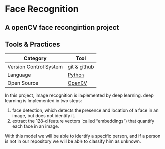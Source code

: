 # Face Recognition

## A openCV face recongintion project

## Tools & Practices
|Category|Tool|
|---|---|
| Version Control System| git & github |
| Language | [Python](https://www.python.org/) |
| Open Source | [OpenCV](https://opencv.org/) |

In this project, image recognition is implemented by deep learning.
deep learning is Implemented in two steps:
1. face detection, which detects the presence and location of a face in an image, but does not identify it.
2. extract the 128-d feature vectors (called “embeddings”) that quantify each face in an image.

With this model we will be able to identify a specific person, and if a person is not in our repository we will be able to classify him as unknown.

